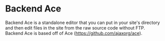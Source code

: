 Backend Ace
============================

Backend Ace is a standalone editor that you can put in your site's directory and then edit files in the site from the raw source code without FTP. Backend Ace is based off of Ace (https://github.com/ajaxorg/ace).